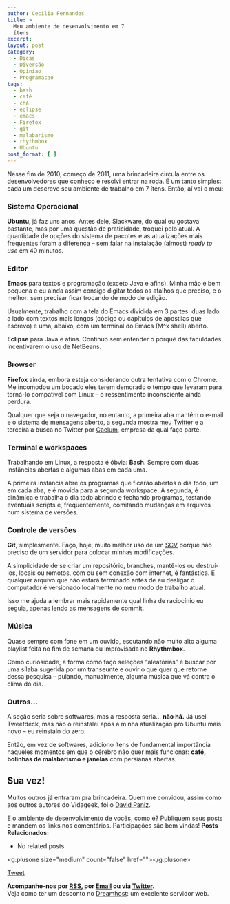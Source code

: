 ```yaml
---
author: Cecilia Fernandes
title: >
  Meu ambiente de desenvolvimento em 7
  ítens
excerpt:
layout: post
category:
  - Dicas
  - Diversão
  - Opiniao
  - Programacao
tags:
  - bash
  - café
  - chá
  - eclipse
  - emacs
  - Firefox
  - git
  - malabarismo
  - rhythmbox
  - Ubuntu
post_format: [ ]
---
```

Nesse fim de 2010, começo de 2011, uma brincadeira circula entre os desenvolvedores que conheço e resolvi entrar na roda. É um tanto simples: cada um descreve seu ambiente de trabalho em 7 ítens. Então, aí vai o meu:

### Sistema Operacional

**Ubuntu**, já faz uns anos. Antes dele, Slackware, do qual eu gostava bastante, mas por uma questão de praticidade, troquei pelo atual. A quantidade de opções do sistema de pacotes e as atualizações mais frequentes foram a diferença – sem falar na instalação (almost) *ready to use* em 40 minutos.

### Editor

**Emacs** para textos e programação (exceto Java e afins). Minha mão é bem pequena e eu ainda assim consigo digitar todos os atalhos que preciso, e o melhor: sem precisar ficar trocando de modo de edição.

Usualmente, trabalho com a tela do Emacs dividida em 3 partes: duas lado a lado com textos mais longos (código ou capítulos de apostilas que escrevo) e uma, abaixo, com um terminal do Emacs (M^x shell) aberto.

**Eclipse** para Java e afins. Continuo sem entender o porquê das faculdades incentivarem o uso de NetBeans.

### Browser

**Firefox** ainda, embora esteja considerando outra tentativa com o Chrome. Me incomodou um bocado eles terem demorado o tempo que levaram para torná-lo compatível com Linux – o ressentimento inconsciente ainda perdura.

Qualquer que seja o navegador, no entanto, a primeira aba mantém o e-mail e o sistema de mensagens aberto, a segunda mostra [meu Twitter][1] e a terceira a busca no Twitter por [Caelum][2], empresa da qual faço parte.

### Terminal e workspaces

Trabalhando em Linux, a resposta é óbvia: **Bash**. Sempre com duas instâncias abertas e algumas abas em cada uma.

A primeira instância abre os programas que ficarão abertos o dia todo, um em cada aba, e é movida para a segunda workspace. A segunda, é dinâmica e trabalha o dia todo abrindo e fechando programas, testando eventuais scripts e, frequentemente, comitando mudanças em arquivos num sistema de versões.

### Controle de versões

**Git**, simplesmente. Faço, hoje, muito melhor uso de um [SCV][3] porque não preciso de um servidor para colocar minhas modificações.

A simplicidade de se criar um repositório, branches, mantê-los ou destruí-los, locais ou remotos, com ou sem conexão com internet, é fantástica. E qualquer arquivo que não estará terminado antes de eu desligar o computador é versionado localmente no meu modo de trabalho atual.

Isso me ajuda a lembrar mais rapidamente qual linha de raciocínio eu seguia, apenas lendo as mensagens de commit.

### Música

Quase sempre com fone em um ouvido, escutando não muito alto alguma playlist feita no fim de semana ou improvisada no **Rhythmbox**.

Como curiosidade, a forma como faço seleções “aleatórias” é buscar por uma sílaba sugerida por um transeunte e ouvir o que quer que retorne dessa pesquisa – pulando, manualmente, alguma música que vá contra o clima do dia.

### Outros…

A seção seria sobre softwares, mas a resposta seria… **não há.** Já usei Tweetdeck, mas não o reinstalei após a minha atualização pro Ubuntu mais novo – eu reinstalo do zero.

Então, em vez de softwares, adiciono ítens de fundamental importância naqueles momentos em que o cérebro não quer mais funcionar: **café, bolinhas de malabarismo e janelas** com persianas abertas.

## Sua vez!

Muitos outros já entraram pra brincadeira. Quem me convidou, assim como aos outros autores do Vidageek, foi o [David Paniz][4].

E o ambiente de desenvolvimento de vocês, como é? Publiquem seus posts e mandem os links nos comentários. Participações são bem vindas! 
**Posts Relacionados:** 
*   No related posts

<g:plusone size="medium" count="false" href=""></g:plusone> 

[Tweet][5] 





**Acompanhe-nos por [ RSS][6], por [Email][7] ou via [Twitter][8].**  
Veja como ter um desconto no [Dreamhost][9]: um excelente servidor web.

 [1]: http://twitter.com/cecifernandes
 [2]: http://www.caelum.com.br
 [3]: http://pt.wikipedia.org/wiki/Sistema_de_controle_de_vers%C3%A3o
 [4]: http://www.davidpaniz.com/blog/2010/12/29/meu-ambiente-de-desenvolvimento-em-7-itens/
 [5]: https://twitter.com/share
 [6]: http://feeds.feedburner.com/VidaGeek
 [7]: http://feedburner.google.com/fb/a/mailverify?uri=VidaGeek&loc=pt_BR
 [8]: http://twitter.com/blogvidageek
 [9]: http://vidageek.net/dreamhost/